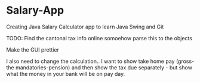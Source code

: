 # Salary-App

Creating Java Salary Calculator app to learn Java Swing and Git


TODO: 
Find the cantonal tax info online somoehow parse this to the objects 

Make the GUI prettier

I also need to change the calculation.. I want to show take home pay (gross-the mandatories-pension)
and then show the tax due separately - but show what the money in your bank will be on pay day. 
